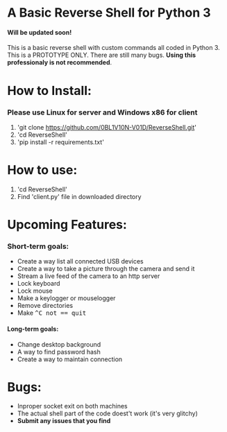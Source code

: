 # A Basic Reverse Shell for Python 3

#### Will be updated soon!

This is a basic reverse shell with custom commands all coded in Python 3. This is a PROTOTYPE ONLY. There are still many bugs. **Using this professionaly is not recommended**.

# How to Install:
### Please use Linux for server and Windows x86 for client
1. 'git clone https://github.com/0BL1V10N-V01D/ReverseShell.git'
2. 'cd ReverseShell'
3. 'pip install -r requirements.txt'

# How to use:
1. 'cd ReverseShell'
2. Find 'client.py' file in downloaded directory

# Upcoming Features:
### Short-term goals:
* Create a way list all connected USB devices
* Create a way to take a picture through the camera and send it
* Stream a live feed of the camera to an http server
* Lock keyboard
* Lock mouse
* Make a keylogger or mouselogger
* Remove directories
* Make <kbd>^C<kbd> not == quit
#### Long-term goals:
* Change desktop background
* A way to find password hash
* Create a way to maintain connection

# Bugs:
* Inproper socket exit on both machines
* The actual shell part of the code doest't work (it's very glitchy)
* __Submit any issues that you find__
